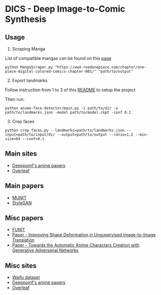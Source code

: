# DICS - Deep Image-to-Comic Synthesis

## Usage

1. Scraping Manga

List of compatible mangas can be found on this [page](https://ww1.animecruzers.io/read-manga/)

```
python MangaScraper.py "https://ww4.readonepiece.com/chapter/one-piece-digital-colored-comics-chapter-001/" "path/to/output"
```

2. Export landmarks

Follow instruction from 1 to 3 of this [README](https://github.com/couver-v/anime-face-detector/blob/master/README.md) to setup the project

Then run:
```
python anime-face-detector/main.py -i path/to/dir -o path/to/landmarks.json -model path/to/model.ckpt -conf 0.1
```

3. Crop faces

```
python crop_faces.py --landmarks=path/to/landmarks.json --input=path/to/input/dir --output=path/to/output --ratio=1.2 --min-size=64 --conf=0.1
```

## Main sites
* [Deeppomf's anime papers](https://github.com/deeppomf/DeepLearningAnimePapers)
* [Overleaf](https://www.overleaf.com/project/5cca6bb602327479035358ae)

## Main papers
* [MUNIT](https://github.com/NVlabs/MUNIT)
* [StyleGAN](https://github.com/NVlabs/stylegan)

## Misc papers
* [FUNIT](https://nvlabs.github.io/FUNIT/)
* [Paper - Improving Shape Deformation in Unsupervised Image-to-Image Translation](https://arxiv.org/pdf/1808.04325.pdf)
* [Paper - Towards the Automatic Anime Characters Creation with Generative Adversarial Networks](https://arxiv.org/pdf/1708.05509.pdf)

## Misc sites
* [Waifu dataset](https://www.thiswaifudoesnotexist.net/example-30.jpg)
* [Deeppomf's anime papers](https://github.com/deeppomf/DeepLearningAnimePapers)
* [Overleaf](https://www.overleaf.com/project/5cca6bb602327479035358ae)